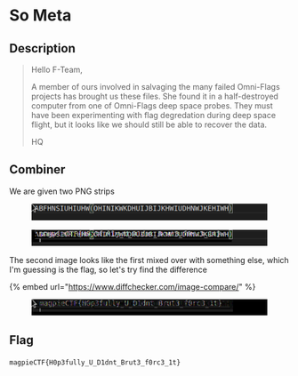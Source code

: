# So Meta

## Description

> Hello F-Team,
>
> A member of ours involved in salvaging the many failed Omni-Flags projects has brought us these files. She found it in a half-destroyed computer from one of Omni-Flags deep space probes. They must have been experimenting with flag degredation during deep space flight, but it looks like we should still be able to recover the data.
>
> HQ

## Combiner

We are given two PNG strips

<figure><img src="../../.gitbook/assets/combine.png" alt=""><figcaption></figcaption></figure>

<figure><img src="../../.gitbook/assets/challenge.png" alt=""><figcaption></figcaption></figure>

The second image looks like the first mixed over with something else, which I'm guessing is the flag, so let's try find the difference

{% embed url="https://www.diffchecker.com/image-compare/" %}

<figure><img src="../../.gitbook/assets/image (2) (5).png" alt=""><figcaption></figcaption></figure>

## Flag

`magpieCTF{H0p3fully_U_D1dnt_Brut3_f0rc3_1t}`

